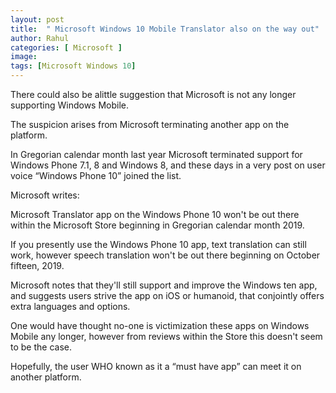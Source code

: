```yaml
---
layout: post
title:  " Microsoft Windows 10 Mobile Translator also on the way out"
author: Rahul
categories: [ Microsoft ]
image: 
tags: [Microsoft Windows 10]
---
```


There could also be alittle suggestion that Microsoft is not any longer supporting Windows Mobile.

The suspicion arises from Microsoft terminating another app on the platform.

In Gregorian calendar month last year Microsoft terminated support for Windows Phone 7.1, 8 and Windows 8, and these days in a very post on user voice “Windows Phone 10” joined the list.

Microsoft writes:

Microsoft Translator app on the Windows Phone 10 won't be out there within the Microsoft Store beginning in Gregorian calendar month 2019.

If you presently use the Windows Phone 10 app, text translation can still work, however speech translation won't be out there beginning on October fifteen, 2019.

Microsoft notes that they'll still support and improve the Windows ten app, and suggests users strive the app on iOS or humanoid, that conjointly offers extra languages and options.

One would have thought no-one is victimization these apps on Windows Mobile any longer, however from reviews within the Store this doesn't seem to be the case.


Hopefully, the user WHO known as it a “must have app” can meet it on another platform.
